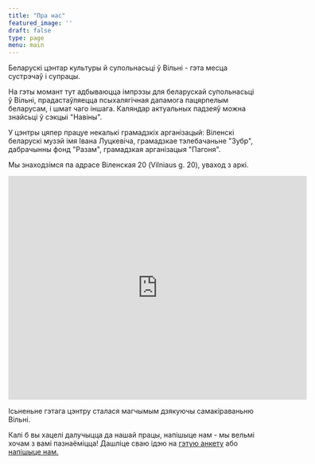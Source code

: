 ```yaml
---
title: "Пра нас"
featured_image: ''
draft: false
type: page
menu: main
---
```

Беларускі цэнтар культуры й супольнасьці ў Вільні - гэта месца сустрэчаў і супрацы. 

На гэты момант тут адбываюцца імпрэзы для беларускай супольнасьці ў Вільні, прадастаўляецца псыхалягічная дапамога пацярпелым беларусам, і шмат чаго іншага. Каляндар актуальных падзеяў можна знайсьці ў сэкцыі "Навіны".

У цэнтры цяпер працуе некалькі грамадзкіх арганізацый: Віленскі беларускі музэй імя Івана Луцкевіча, грамадзкае тэлебачаньне "Зубр", дабрачынны фонд "Разам", грамадзкая арганізацыя "Пагоня".

Мы знаходзімся па адрасе Віленская 20 (Vilniaus g. 20), уваход з аркі.  

<iframe src="https://www.google.com/maps/embed?pb=!1m18!1m12!1m3!1d452.21354397501585!2d25.279163566621644!3d54.68429271298037!2m3!1f0!2f0!3f0!3m2!1i1024!2i768!4f13.1!3m3!1m2!1s0x46dd9411a3a71779%3A0x900c929d246a8fa!2sVilniaus%20g.%2020%2C%20Vilnius%2001402!5e1!3m2!1sen!2slt!4v1622979206195!5m2!1sen!2slt" width="600" height="450" style="border:0;" allowfullscreen="" loading="lazy"></iframe>

Ісьненьне гэтага цэнтру сталася магчымым дзякуючы самакіраваньню Вільні. 

Калі б вы хацелі далучыцца да нашай працы, напішыце нам - мы вельмі хочам з вамі пазнаёміцца! Дашліце сваю ідэю на <a href="https://forms.gle/Rs1b8VGBNotqjVLr5">гэтую анкету</a> або <a href="https://www.vilnia.com/contact_be/">напішыце нам. </a> 